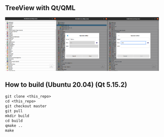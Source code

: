 ## TreeView with Qt/QML

![Screen Shot](md/merge_image_2021-10-26_19-48-52.png)

## How to build (Ubuntu 20.04) (Qt 5.15.2)
```
git clone <this_repo>
cd <this_repo>
git checkout master
git pull
mkdir build
cd build
qmake ..
make
```

